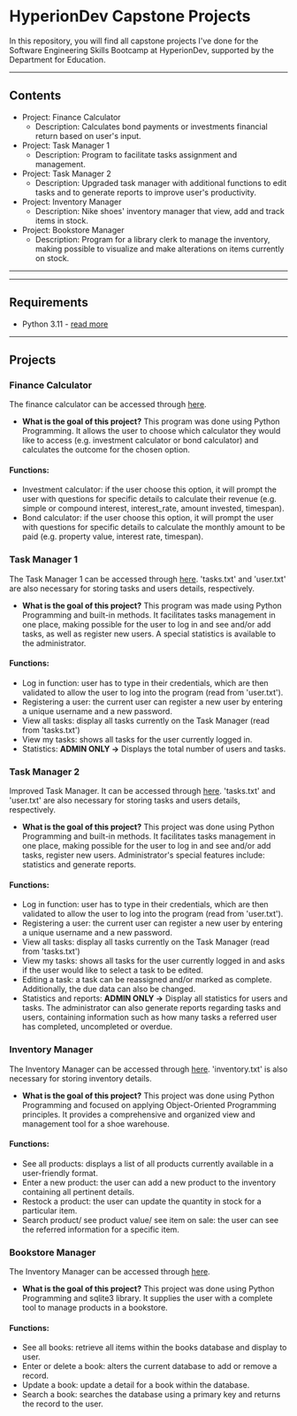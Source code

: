 # HyperionDev Capstone Projects

In this repository, you will find all capstone projects I've done for the Software Engineering Skills Bootcamp at HyperionDev, supported by the Department for Education.

---
## Contents

- Project: Finance Calculator
  - Description: Calculates bond payments or investments financial return based on user's input.
- Project: Task Manager 1
  - Description: Program to facilitate tasks assignment and management.
- Project: Task Manager 2
  - Description: Upgraded task manager with additional functions to edit tasks and to generate reports to improve user's productivity.
- Project: Inventory Manager
  - Description: Nike shoes' inventory manager that view, add and track items in stock.
- Project: Bookstore Manager
  - Description: Program for a library clerk to manage the inventory, making possible to visualize and make alterations on items currently on stock.
---

---
## Requirements

- Python 3.11 - [read more](https://www.python.org/downloads/release/python-3110/)
---

## Projects
### Finance Calculator

The finance calculator can be accessed through [here](finance_calculator/).
* **What is the goal of this project?**  This program was done using Python Programming. It allows the user to choose which calculator they would like to access (e.g. investment calculator or bond calculator) and calculates the outcome for the chosen option.

#### Functions:
* Investment calculator: if the user choose this option, it will prompt the user with questions for specific details to calculate their revenue (e.g. simple or compound interest, interest_rate, amount invested, timespan).
* Bond calculator: if the user choose this option, it will prompt the user with questions for specific details to calculate the monthly amount to be paid (e.g. property value, interest rate, timespan).


### Task Manager 1

The Task Manager 1 can be accessed through [here](task_manager_1/). 'tasks.txt' and 'user.txt' are also necessary for storing tasks and users details, respectively.
* **What is the goal of this project?**  This program was made using Python Programming and built-in methods. It facilitates tasks management in one place, making possible for the user to log in and see and/or add tasks, as well as register new users. A special statistics is available to the administrator.

#### Functions:
* Log in function: user has to type in their credentials, which are then validated to allow the user to log into the program (read from 'user.txt').
* Registering a user: the current user can register a new user by entering a unique username and a new password.
* View all tasks: display all tasks currently on the Task Manager (read from 'tasks.txt')
* View my tasks: shows all tasks for the user currently logged in.
* Statistics: **ADMIN ONLY ->** Displays the total number of users and tasks.


### Task Manager 2

Improved Task Manager. It can be accessed through [here](task_manager_2/). 'tasks.txt' and 'user.txt' are also necessary for storing tasks and users details, respectively.
* **What is the goal of this project?**  This project was done using Python Programming and built-in methods. It facilitates tasks management in one place, making possible for the user to log in and see and/or add tasks, register new users. Administrator's special features include: statistics and generate reports.

#### Functions:
* Log in function: user has to type in their credentials, which are then validated to allow the user to log into the program (read from 'user.txt').
* Registering a user: the current user can register a new user by entering a unique username and a new password.
* View all tasks: display all tasks currently on the Task Manager (read from 'tasks.txt')
* View my tasks: shows all tasks for the user currently logged in and asks if the user would like to select a task to be edited.
* Editing a task: a task can be reassigned and/or marked as complete. Additionally, the due data can also be changed.
* Statistics and reports: **ADMIN ONLY ->** Display all statistics for users and tasks. The administrator can also generate reports regarding tasks and users, containing information such as how many tasks a referred user has completed, uncompleted or overdue.


### Inventory Manager

The Inventory Manager can be accessed through [here](inventory_manager/). 'inventory.txt' is also necessary for storing inventory details.
* **What is the goal of this project?**  This project was done using Python Programming and focused on applying Object-Oriented Programming principles. It provides a comprehensive and organized view and management tool for a shoe warehouse.

#### Functions:
* See all products: displays a list of all products currently available in a user-friendly format.
* Enter a new product: the user can add a new product to the inventory containing all pertinent details.
* Restock a product: the user can update the quantity in stock for a particular item.
* Search product/ see product value/ see item on sale: the user can see the referred information for a specific item.


### Bookstore Manager

The Inventory Manager can be accessed through [here](bookstore_manager/).
* **What is the goal of this project?**  This project was done using Python Programming and sqlite3 library. It supplies the user with a complete tool to manage products in a bookstore.

#### Functions:
* See all books: retrieve all items within the books database and display to user.
* Enter or delete a book: alters the current database to add or remove a record.
* Update a book: update a detail for a book within the database.
* Search a book: searches the database using a primary key and returns the record to the user.
